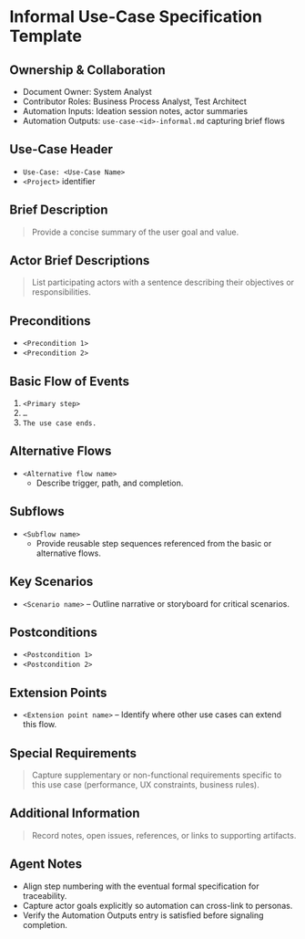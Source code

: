 # Informal Use-Case Specification Template

## Ownership & Collaboration

- Document Owner: System Analyst
- Contributor Roles: Business Process Analyst, Test Architect
- Automation Inputs: Ideation session notes, actor summaries
- Automation Outputs: `use-case-<id>-informal.md` capturing brief flows


## Use-Case Header

- `Use-Case: <Use-Case Name>`
- `<Project>` identifier


## Brief Description

> Provide a concise summary of the user goal and value.

## Actor Brief Descriptions

> List participating actors with a sentence describing their objectives or responsibilities.

## Preconditions

- `<Precondition 1>`
- `<Precondition 2>`


## Basic Flow of Events

1. `<Primary step>`
2. `…`
3. `The use case ends.`


## Alternative Flows

- `<Alternative flow name>`
  - Describe trigger, path, and completion.


## Subflows

- `<Subflow name>`
  - Provide reusable step sequences referenced from the basic or alternative flows.


## Key Scenarios

- `<Scenario name>` – Outline narrative or storyboard for critical scenarios.


## Postconditions

- `<Postcondition 1>`
- `<Postcondition 2>`


## Extension Points

- `<Extension point name>` – Identify where other use cases can extend this flow.


## Special Requirements

> Capture supplementary or non-functional requirements specific to this use case (performance, UX constraints, business rules).

## Additional Information

> Record notes, open issues, references, or links to supporting artifacts.

## Agent Notes

- Align step numbering with the eventual formal specification for traceability.
- Capture actor goals explicitly so automation can cross-link to personas.
- Verify the Automation Outputs entry is satisfied before signaling completion.
